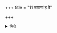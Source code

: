 +++
title = "11 त्रयाणां ह वै"

+++

<details><summary>थिते</summary>

11. Of the three offerings, he does not take portion separately for (the offering to Agni) Sviṣṭakr̥t viz. of Soma (juice) of whey and of Hot (Gharma) mixture of milk and ghee.[^1]  


[^1] i.e. at the time of offering these materials a separate portion for Agni Sviṣṭakr̥t is not taken as is taken from a sacrificial bread (see II.21.3) but out of these materials a second libation with the formula somasyāgne vīhi, vājinasyāgne vihi or gharmasyāgne vīhi is made after the chief offering.
</details>
